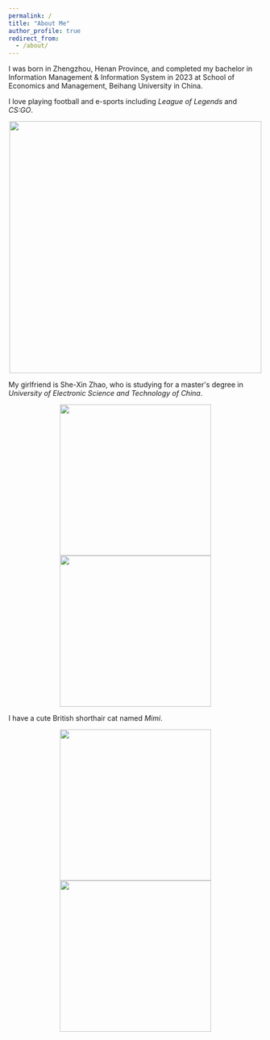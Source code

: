 ```yaml
---
permalink: /
title: "About Me"
author_profile: true
redirect_from: 
  - /about/
---
```


I was born in Zhengzhou, Henan Province, and completed my bachelor in Information Management & Information System in 2023 at School of Economics and Management, Beihang University in China.

I love playing football and e-sports including *League of Legends* and *CS:GO*.

<center><img src="https://pics-1309385371.cos.ap-beijing.myqcloud.com//typora-mac/89d2820a4068a99b3db30d6affba6069.JPG" width="500"/></center>



My girlfriend is She-Xin Zhao, who is studying for a master's degree in *University of Electronic Science and Technology of China*.

<center class="half">    <img src="https://pics-1309385371.cos.ap-beijing.myqcloud.com//typora-mac/IMG_2148.png" width="300"/>    <img src="https://pics-1309385371.cos.ap-beijing.myqcloud.com//typora-mac/IMG_1415.png" width="300"/> </center>

I have a cute British shorthair cat named *Mimi*.

<center class="half">    <img src="https://pics-1309385371.cos.ap-beijing.myqcloud.com//typora-mac/IMG_1691.png" width="300"/>    <img src="https://pics-1309385371.cos.ap-beijing.myqcloud.com//typora-mac/IMG_4024.png" width="300"/> </center>



